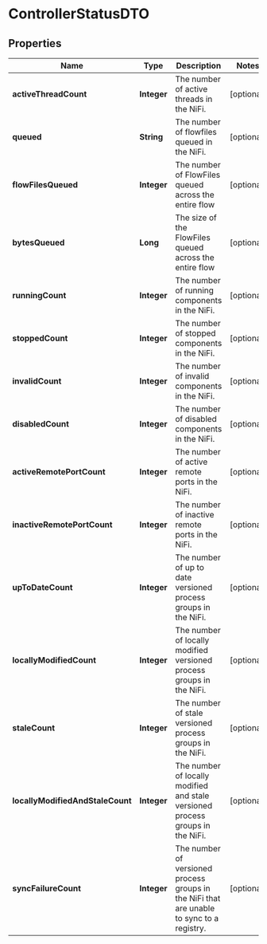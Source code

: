 
# ControllerStatusDTO

## Properties
Name | Type | Description | Notes
------------ | ------------- | ------------- | -------------
**activeThreadCount** | **Integer** | The number of active threads in the NiFi. |  [optional]
**queued** | **String** | The number of flowfiles queued in the NiFi. |  [optional]
**flowFilesQueued** | **Integer** | The number of FlowFiles queued across the entire flow |  [optional]
**bytesQueued** | **Long** | The size of the FlowFiles queued across the entire flow |  [optional]
**runningCount** | **Integer** | The number of running components in the NiFi. |  [optional]
**stoppedCount** | **Integer** | The number of stopped components in the NiFi. |  [optional]
**invalidCount** | **Integer** | The number of invalid components in the NiFi. |  [optional]
**disabledCount** | **Integer** | The number of disabled components in the NiFi. |  [optional]
**activeRemotePortCount** | **Integer** | The number of active remote ports in the NiFi. |  [optional]
**inactiveRemotePortCount** | **Integer** | The number of inactive remote ports in the NiFi. |  [optional]
**upToDateCount** | **Integer** | The number of up to date versioned process groups in the NiFi. |  [optional]
**locallyModifiedCount** | **Integer** | The number of locally modified versioned process groups in the NiFi. |  [optional]
**staleCount** | **Integer** | The number of stale versioned process groups in the NiFi. |  [optional]
**locallyModifiedAndStaleCount** | **Integer** | The number of locally modified and stale versioned process groups in the NiFi. |  [optional]
**syncFailureCount** | **Integer** | The number of versioned process groups in the NiFi that are unable to sync to a registry. |  [optional]



